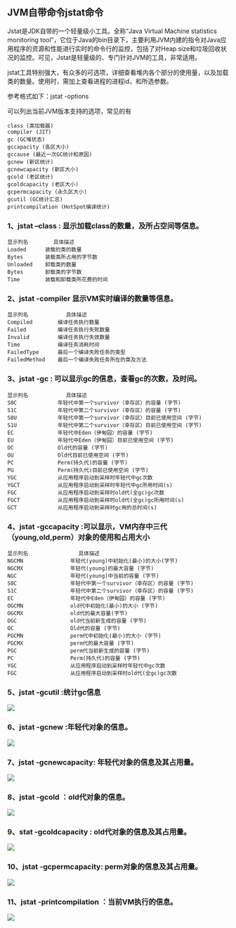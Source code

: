 ## JVM自带命令jstat命令 ##
Jstat是JDK自带的一个轻量级小工具。全称“Java Virtual Machine statistics monitoring tool”，它位于Java的bin目录下，主要利用JVM内建的指令对Java应用程序的资源和性能进行实时的命令行的监控，包括了对Heap size和垃圾回收状况的监控。可见，Jstat是轻量级的、专门针对JVM的工具，非常适用。

jstat工具特别强大，有众多的可选项，详细查看堆内各个部分的使用量，以及加载类的数量。使用时，需加上查看进程的进程id，和所选参数。

参考格式如下：jstat -options 

可以列出当前JVM版本支持的选项，常见的有

	class (类加载器) 
	compiler (JIT) 
	gc (GC堆状态) 
	gccapacity (各区大小) 
	gccause (最近一次GC统计和原因) 
	gcnew (新区统计)
	gcnewcapacity (新区大小)
	gcold (老区统计)
	gcoldcapacity (老区大小)
	gcpermcapacity (永久区大小)
	gcutil (GC统计汇总)
	printcompilation (HotSpot编译统计)

### 1、jstat –class<pid> : 显示加载class的数量，及所占空间等信息。 ###


	显示列名		具体描述
	Loaded		装载的类的数量
	Bytes   	装载类所占用的字节数
	Unloaded 	卸载类的数量
	Bytes		卸载类的字节数
	Time 		装载和卸载类所花费的时间

### 2、jstat -compiler <pid>显示VM实时编译的数量等信息。 ###


	显示列名			具体描述
	Compiled		编译任务执行数量
	Failed			编译任务执行失败数量
	Invalid			编译任务执行失效数量
	Time			编译任务消耗时间
	FailedType		最后一个编译失败任务的类型
	FailedMethod	最后一个编译失败任务所在的类及方法

### 3、jstat -gc <pid>: 可以显示gc的信息，查看gc的次数，及时间。 ###

	显示列名			具体描述
	S0C				年轻代中第一个survivor（幸存区）的容量 (字节)
	S1C				年轻代中第二个survivor（幸存区）的容量 (字节)
	S0U   			年轻代中第一个survivor（幸存区）目前已使用空间 (字节)
	S1U     		年轻代中第二个survivor（幸存区）目前已使用空间 (字节)
	EC      		年轻代中Eden（伊甸园）的容量 (字节)
	EU       		年轻代中Eden（伊甸园）目前已使用空间 (字节)
	OC        		Old代的容量 (字节)
	OU      		Old代目前已使用空间 (字节)
	PC    			Perm(持久代)的容量 (字节)
	PU				Perm(持久代)目前已使用空间 (字节)
	YGC    			从应用程序启动到采样时年轻代中gc次数
	YGCT   			从应用程序启动到采样时年轻代中gc所用时间(s)
	FGC   			从应用程序启动到采样时old代(全gc)gc次数
	FGCT    		从应用程序启动到采样时old代(全gc)gc所用时间(s)
	GCT				从应用程序启动到采样时gc用的总时间(s)

### 4、jstat -gccapacity <pid>:可以显示，VM内存中三代（young,old,perm）对象的使用和占用大小 ###
	
	显示列名				具体描述
	NGCMN				年轻代(young)中初始化(最小)的大小(字节)
	NGCMX    			年轻代(young)的最大容量 (字节)
	NGC    				年轻代(young)中当前的容量 (字节)
	S0C  				年轻代中第一个survivor（幸存区）的容量 (字节)
	S1C      			年轻代中第二个survivor（幸存区）的容量 (字节)
	EC     				年轻代中Eden（伊甸园）的容量 (字节)
	OGCMN     			old代中初始化(最小)的大小 (字节)
	OGCMX      			old代的最大容量(字节)
	OGC					old代当前新生成的容量 (字节)
	OC     				Old代的容量 (字节)
	PGCMN   			perm代中初始化(最小)的大小 (字节)
	PGCMX    			perm代的最大容量 (字节)  
	PGC      			perm代当前新生成的容量 (字节)
	PC    				Perm(持久代)的容量 (字节)
	YGC   				从应用程序启动到采样时年轻代中gc次数
	FGC					从应用程序启动到采样时old代(全gc)gc次数

### 5、jstat -gcutil <pid>:统计gc信息 ###

![](https://github.com/scalad/Note/blob/master/Java_Jstat/image/5.png)

### 6、jstat -gcnew <pid>:年轻代对象的信息。 ###

![](https://github.com/scalad/Note/blob/master/Java_Jstat/image/6.png)

### 7、jstat -gcnewcapacity<pid>: 年轻代对象的信息及其占用量。 ###

![](https://github.com/scalad/Note/blob/master/Java_Jstat/image/7.png)

### 8、jstat -gcold <pid>：old代对象的信息。 ###

![](https://github.com/scalad/Note/blob/master/Java_Jstat/image/8.png)

### 9、stat -gcoldcapacity <pid>: old代对象的信息及其占用量。 ###

![](https://github.com/scalad/Note/blob/master/Java_Jstat/image/9.png)

### 10、jstat -gcpermcapacity<pid>: perm对象的信息及其占用量。 ###

![](https://github.com/scalad/Note/blob/master/Java_Jstat/image/10.png)

### 11、jstat -printcompilation <pid>：当前VM执行的信息。 ###

![](https://github.com/scalad/Note/blob/master/Java_Jstat/image/11.png)